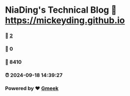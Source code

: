 # NiaDing's Technical Blog  :link: https://mickeyding.github.io 
### :page_facing_up: [2](https://mickeyding.github.io/tag.html) 
### :speech_balloon: 0 
### :hibiscus: 8410 
### :alarm_clock: 2024-09-18 14:39:27 
### Powered by :heart: [Gmeek](https://github.com/Meekdai/Gmeek)
